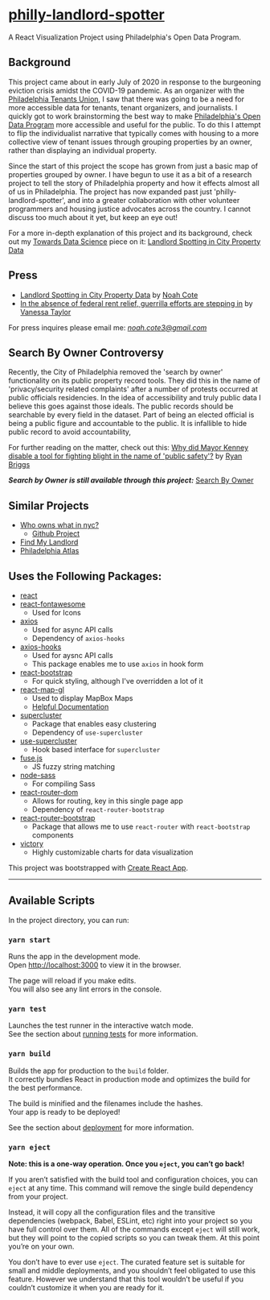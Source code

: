 # [philly-landlord-spotter](http://www.philly-landlord-spotter.com/)

A React Visualization Project using Philadelphia's Open Data Program.

## Background

This project came about in early July of 2020 in response to the burgeoning eviction crisis amidst the
COVID-19 pandemic. As an organizer with the
[Philadelphia Tenants Union](http://phillytenantsunion.org/), I saw that there was going to be a need
for more accessible data for tenants, tenant organizers, and journalists. I quickly got to
work brainstorming the best way to make
[Philadelphia's Open Data Program](https://www.opendataphilly.org/) more accessible and useful for the
public. To do this I attempt to flip the individualist narrative that typically comes with housing to a
more collective view of tenant issues through grouping properties by an owner, rather than displaying an
individual property.

Since the start of this project the scope has grown from just a basic map of properties grouped by owner.
I have begun to use it as a bit of a research project to tell the story of Philadelphia property and how
it effects almost all of us in Philadelphia. The project has now expanded past just
'philly-landlord-spotter', and into a greater collaboration with other volunteer programmers and housing
justice advocates across the country. I cannot discuss too much about it yet, but keep an eye out!

For a more in-depth explanation of this project and its background, check out my
[Towards Data Science](https://towardsdatascience.com/) piece on it:
[Landlord Spotting in City Property Data](https://towardsdatascience.com/landlord-spotting-in-city-data-e07fad2b5dc5)

## Press

- [Landlord Spotting in City Property Data](https://towardsdatascience.com/landlord-spotting-in-city-data-e07fad2b5dc5)
  by [Noah Cote](https://twitter.com/n_cote3)
- [In the absence of federal rent relief, guerrilla efforts are stepping in](https://www.mic.com/p/in-the-absence-of-federal-rent-relief-guerrilla-efforts-are-stepping-in-30680671)
  by [Vanessa Taylor](https://twitter.com/bacontribe)

For press inquires please email me: *noah.cote3@gmail.com*

## Search By Owner Controversy

Recently, the City of Philadelphia removed the 'search by owner' functionality on its public property record tools.
They did this in the name of 'privacy/security related complaints' after a number of protests occurred at public
officials residencies. In the idea of accessibility and truly public data I believe this goes against those ideals.
The public records should be searchable by every field in the dataset. Part of being an elected official is being
a public figure and accountable to the public. It is infallible to hide public record to avoid accountability,

For further reading on the matter, check out this:
[Why did Mayor Kenney disable a tool for fighting blight in the name of 'public safety'?](https://whyy.org/articles/why-philly-residents-are-mad-you-cant-search-city-property-owners-by-name-anymore/)
by [Ryan Briggs](https://twitter.com/rw_briggs)

**_Search by Owner is still available through this project:_**
[Search By Owner](http://www.philly-landlord-spotter.com/ownerSearch)

## Similar Projects

- [Who owns what in nyc?](https://whoownswhat.justfix.nyc/en/)
  - [Github Project](https://github.com/JustFixNYC/who-owns-what)
- [Find My Landlord](https://findmylandlord.chicagodsa.org/)
- [Philadelphia Atlas](https://atlas.phila.gov/)

## Uses the Following Packages:

- [react](https://github.com/facebook/react)
- [react-fontawesome](https://github.com/FortAwesome/react-fontawesome)
  - Used for Icons
- [axios](https://github.com/axios/axios)
  - Used for async API calls
  - Dependency of `axios-hooks`
- [axios-hooks](https://github.com/simoneb/axios-hooks)
  - Used for aysnc API calls
  - This package enables me to use `axios` in hook form
- [react-bootstrap](https://github.com/react-bootstrap/react-bootstrap)
  - For quick styling, although I've overridden a lot of it
- [react-map-gl](https://github.com/visgl/react-map-gl)
  - Used to display MapBox Maps
  - [Helpful Documentation](https://www.leighhalliday.com/mapbox-clustering)
- [supercluster](https://github.com/mapbox/supercluster)
  - Package that enables easy clustering
  - Dependency of `use-supercluster`
- [use-supercluster](https://github.com/leighhalliday/use-supercluster)
  - Hook based interface for `supercluster`
- [fuse.js](https://fusejs.io/)
  - JS fuzzy string matching
- [node-sass](https://github.com/sass/node-sass)
  - For compiling Sass
- [react-router-dom](https://github.com/ReactTraining/react-router#readme)
  - Allows for routing, key in this single page app
  - Dependency of `react-router-bootstrap`
- [react-router-bootstrap](https://github.com/react-bootstrap/react-router-bootstrap)
  - Package that allows me to use `react-router` with `react-bootstrap` components
- [victory](https://formidable.com/open-source/victory/)
  - Highly customizable charts for data visualization

This project was bootstrapped with [Create React App](https://github.com/facebook/create-react-app).

---

## Available Scripts

In the project directory, you can run:

### `yarn start`

Runs the app in the development mode.<br />
Open [http://localhost:3000](http://localhost:3000) to view it in the browser.

The page will reload if you make edits.<br />
You will also see any lint errors in the console.

### `yarn test`

Launches the test runner in the interactive watch mode.<br />
See the section about [running tests](https://facebook.github.io/create-react-app/docs/running-tests) for more information.

### `yarn build`

Builds the app for production to the `build` folder.<br />
It correctly bundles React in production mode and optimizes the build for the best performance.

The build is minified and the filenames include the hashes.<br />
Your app is ready to be deployed!

See the section about [deployment](https://facebook.github.io/create-react-app/docs/deployment) for more information.

### `yarn eject`

**Note: this is a one-way operation. Once you `eject`, you can’t go back!**

If you aren’t satisfied with the build tool and configuration choices, you can `eject` at any time. This command will remove the single build dependency from your project.

Instead, it will copy all the configuration files and the transitive dependencies (webpack, Babel, ESLint, etc) right into your project so you have full control over them. All of the commands except `eject` will still work, but they will point to the copied scripts so you can tweak them. At this point you’re on your own.

You don’t have to ever use `eject`. The curated feature set is suitable for small and middle deployments, and you shouldn’t feel obligated to use this feature. However we understand that this tool wouldn’t be useful if you couldn’t customize it when you are ready for it.
